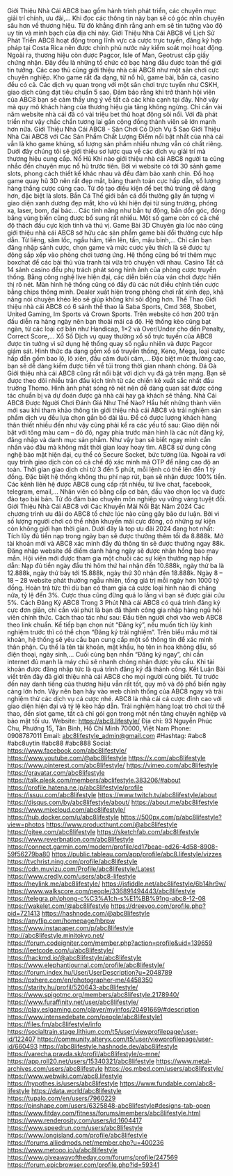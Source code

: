 Giới Thiệu Nhà Cái ABC8 bao gồm hành trình phát triển, các chuyên mục giải trí chính, ưu đãi,… Khi đọc các thông tin này bạn sẽ có góc nhìn chuyên sâu hơn về thương hiệu. Từ đó khẳng định rằng anh em sẽ tin tưởng vào độ uy tín và minh bạch của địa chỉ này.
Giới Thiệu Nhà Cái ABC8 về Lịch Sử Phát Triển
ABC8 hoạt động trong lĩnh vực cá cược trực tuyến, đăng ký hợp pháp tại Costa Rica nên được chính phủ nước này kiểm soát mọi hoạt động. Ngoài ra, thương hiệu còn được Pagcor, Isle of Man, Geotrust cấp giấy chứng nhận. Đây đều là những tổ chức cờ bạc hàng đầu được toàn thế giới tin tưởng.
Các cao thủ cũng giới thiệu nhà cái ABC8 như một sân chơi cực chuyên nghiệp. Kho game rất đa dạng, từ nổ hũ, game bài, bắn cá, casino đều có cả. Các dịch vụ quan trọng với một sân chơi trực tuyến như CSKH, giao dịch cũng đạt tiêu chuẩn 5 sao.
Đảm bảo rằng khi trở thành hội viên của ABC8 bạn sẽ cảm thấy ưng ý về tất cả các khía cạnh tại đây. Nhờ vậy mà quy mô khách hàng của thương hiệu gia tăng không ngừng. Chỉ cần vài năm website nhà cái đã có vài triệu bet thủ hoạt động sôi nổi. Với đà phát triển như vậy chắc chắn tương lai gần cộng đồng thành viên sẽ lớn mạnh hơn nữa.
Giới Thiệu Nhà Cái ABC8 - Sân Chơi Có Dịch Vụ 5 Sao
Giới Thiệu Nhà Cái ABC8 với Các Sản Phẩm Chất Lượng
Điểm nổi bật nhất của nhà cái vẫn là kho game khủng, số lượng sản phẩm nhiều nhưng vẫn có chất riêng. Dưới đây chúng tôi sẽ giới thiệu sơ lược qua về các dịch vụ giải trí mà thương hiệu cung cấp.
Nổ Hũ
Khi nào giới thiệu nhà cái ABC8 người ta cũng nhắc đến chuyên mục nổ hũ trước tiên. Bởi vì website có tới 30 sảnh game slots, phong cách thiết kế khác nhau và đều đảm bảo xanh chín. Đồ hoạ game quay hũ 3D nên rất đẹp mắt, bảng thanh toán cực hấp dẫn, số lượng hàng thắng cược cũng cao. Từ đó tạo điều kiện để bet thủ trúng dễ dàng hơn, đặc biệt là slots.
Bắn Cá
Thế giới bắn cá đổi thưởng gây ấn tượng vì giao diện xanh dương đẹp mắt, kho vũ khí hiện đại từ súng trường, phóng xạ, laser, bom, đại bác… Các tính năng như bắn tự động, bắn dồn góc, đóng băng vùng biển cũng được bổ sung rất nhiều. Một số game còn có cả chế độ thách đấu cực kịch tính và thú vị.
Game Bài 3D
Chuyên gia lúc nào cũng giới thiệu nhà cái ABC8 sở hữu các sản phẩm game bài đổi thưởng cực hấp dẫn. Từ liêng, sâm lốc, ngầu hầm, tiến lên, tấn, mậu binh,… Chỉ cần bạn đăng nhập sảnh cược, chọn game và mức cược yêu thích là sẽ được tự động sắp xếp vào phòng chơi tương ứng. Hệ thống cũng bố trí thêm mục boxchat để các bài thủ vừa tranh tài vừa trò chuyện với nhau.
Casino
Tất cả 14 sảnh casino đều phụ trách phát sóng hình ảnh của phòng cược truyền thống. Bằng công nghệ live hiện đại, các diễn biến của ván chơi được hiển thị rõ nét. Màn hình hệ thống cũng có đầy đủ các nút điều chỉnh tiền cược bằng chips thông minh. Dealer xuất hiện trong phòng chơi rất xinh đẹp, khả năng nói chuyện khéo léo sẽ giúp không khí sôi động hơn.
Thể Thao
Giới thiệu nhà cái ABC8 có 6 sảnh thể thao là Saba Sports, Cmd 368, Sbobet, United Gaming, Im Sports và Crown Sports. Trên website có hơn 200 trận đấu diễn ra hàng ngày nên bạn thoải mái cá độ. Hệ thống kèo cũng bạt ngàn, từ các loại cơ bản như Handicap, 1×2 và Over/Under cho đến Penalty, Correct Score,…
Xổ Số
Dịch vụ quay thưởng xổ số trực tuyến của ABC8 được tin tưởng vì sử dụng hệ thống quay số ngẫu nhiên và được Pagcor giám sát. Hình thức đa dạng gồm xổ số truyền thống, Keno, Mega, loại cược hấp dẫn gồm bao lô, lô xiên, đầu câm đuôi câm,… Đặc biệt mức thưởng cao, bạn sẽ dễ dàng kiếm được tiền về túi trong thời gian nhanh chóng.
Đá Gà
Giới thiệu nhà cái ABC8 cũng rất nổi bật với dịch vụ đá gà trên mạng. Bạn sẽ được theo dõi nhiều trận đấu kịch tính từ các chiến kê xuất sắc nhất đấu trường Thomo. Hình ảnh phát sóng rõ nét nên dễ dàng quan sát được công tác chuẩn bị và dự đoán được gà nhà cái hay gà khách sẽ thắng.
Nhà Cái ABC8 Được Người Chơi Đánh Giá Như Thế Nào?
Hầu hết những thành viên mới sau khi tham khảo thông tin giới thiệu nhà cái ABC8 và trải nghiệm sản phẩm dịch vụ đều lựa chọn gắn bó dài lâu. Để có được lượng khách hàng thân thiết nhiều đến như vậy cũng phải kể ra các yếu tố sau:
Giao diện nổi bật với tông màu cam – đỏ đô, ngay phía trước màn hình là các nút đăng ký, đăng nhập và danh mục sản phẩm. Như vậy bạn sẽ biết ngay mình cần nhấn vào đâu mà không mất thời gian loay hoay tìm.
ABC8 sử dụng công nghệ bảo mật hiện đại, cụ thể có Secure Socket, bức tường lửa. Ngoài ra với quy trình giao dịch còn có cả chế độ xác minh mã OTP để nâng cao độ an toàn.
Thời gian giao dịch chỉ từ 3 đến 5 phút, mỗi lệnh có thể lên đến 1 tỷ đồng. Đặc biệt hệ thống không thu phí nạp rút, bạn sẽ nhận được 100% tiền.
Các kênh liên hệ được ABC8 cung cấp rất nhiều, từ live chat, facebook, telegram, email,… Nhân viên có bằng cấp cơ bản, đầu vào chọn lọc và được đào tạo bài bản. Từ đó đảm bảo chuyên môn nghiệp vụ vững vàng tuyệt đối.
Giới Thiệu Nhà Cái ABC8 với Các Khuyến Mãi Nổi Bật Năm 2024
Các chương trình ưu đãi do ABC8 tổ chức lúc nào cũng gây bão dư luận. Bởi vì số lượng người chơi có thể nhận khuyến mãi cực đông, có những sự kiện còn không giới hạn thời gian. Dưới đây là top ưu đãi 2024 đang hot nhất:
Tích lũy đủ tiền nạp trong ngày bạn sẽ được thưởng thêm tối đa 8.888k.
Mở tài khoản mới và ABC8 xác minh đầy đủ thông tin sẽ được thưởng ngay 88k.
Đăng nhập website để điểm danh hàng ngày sẽ được nhận hồng bao may mắn.
Hội viên mới được tham gia một chuỗi các sự kiện thưởng nạp hấp dẫn: Nạp đủ tiền ngày đầu thì hôm thứ hai nhận đến 10.888k, ngày thứ ba là 12.888k, ngày thứ bảy tới 15.888k, ngày thứ 30 nhận đến 18.888k.
Ngày 8 – 18 – 28 website phát thưởng ngẫu nhiên, tổng giá trị mỗi ngày hơn 1000 tỷ đồng.
Hoàn trả tức thì dù bạn có tham gia cá cược loại hình nào đi chăng nữa, tỷ lệ đến 3%.
Cược thua cũng đừng quá lo lắng vì bạn sẽ được giải cứu 5%.
Cách Đăng Ký ABC8 Trong 3 Phút
Nhà cái ABC8 có quá trình đăng ký cực đơn giản, chỉ cần vài phút là bạn đã thành công gia nhập hàng ngũ hội viên chính thức. Cách thao tác như sau:
Đầu tiên người chơi vào web ABC8 theo link chuẩn.
Kế tiếp bạn chọn nút “Đăng ký”, nếu muốn tích lũy kinh nghiệm trước thì có thể chọn “Đăng ký trải nghiệm”.
Trên biểu mẫu mở tài khoản, hệ thống sẽ yêu cầu bạn cung cấp một số thông tin để xác minh thân phận. Cụ thể là tên tài khoản, mật khẩu, họ tên in hoa không dấu, số điện thoại, ngày sinh,…
Cuối cùng bạn nhấn “Đăng ký ngay”, chỉ cần internet đủ mạnh là máy chủ sẽ nhanh chóng nhận được yêu cầu. Khi tài khoản được đăng nhập tức là quá trình đăng ký đã thành công.
Kết Luận
Bài viết trên đây đã giới thiệu nhà cái ABC8 cho mọi người cùng biết. Từ trước đến nay danh tiếng của thương hiệu vẫn rất tốt, quy mô và độ phổ biến ngày càng lớn hơn. Vậy nên bạn hãy vào web chính thống của ABC8 ngay và trải nghiệm thử các dịch vụ cá cược nhé.
ABC8 là nhà cái cá cược đỉnh cao với giao diện hiện đại và tỷ lệ kèo hấp dẫn. Trải nghiệm hàng loạt trò chơi từ thể thao, đến slot game, tất cả chỉ gói gọn trong một nền tảng chuyên nghiệp và bảo mật tối ưu.
Website: https://abc8.lifestyle/
Địa chỉ: 93 Nguyễn Phúc Chu, Phường 15, Tân Bình, Hồ Chí Minh 70000, Việt Nam
Phone: 0908787011
Email: abc8lifestyle_admin@gmail.com
#Hashtag: #abc8 #abc8uytin #abc88 #abc888
Social:
https://www.facebook.com/abc8lifestyle/
https://www.youtube.com/@abc8lifestyle
https://x.com/abc8lifestyle
https://www.pinterest.com/abc8lifestyle/
https://vimeo.com/abc8lifestyle
https://gravatar.com/abc8lifestyle
https://talk.plesk.com/members/abclifestyle.383206/#about
https://profile.hatena.ne.jp/abc8lifestyle/profile
https://issuu.com/abc8lifestyle
https://www.twitch.tv/abc8lifestyle/about
https://disqus.com/by/abc8lifestyle/about/
https://about.me/abc8lifestyle
https://www.mixcloud.com/abc8lifestyle/
https://hub.docker.com/u/abc8lifestyle
https://500px.com/p/abc8lifestyle?view=photos
https://www.producthunt.com/@abc8lifestyle
https://gitee.com/abc8lifestyle
https://sketchfab.com/abc8lifestyle
https://www.reverbnation.com/abc8lifestyle
https://connect.garmin.com/modern/profile/cd17beae-ed26-4d58-8908-59f56279ba80
https://public.tableau.com/app/profile/abc8.lifestyle/vizzes
https://tvchrist.ning.com/profile/abc8lifestyle
https://cdn.muvizu.com/Profile/abc8lifestyle/Latest
https://www.credly.com/users/abc8-lifestyle
https://heylink.me/abc8lifestyle/
https://jsfiddle.net/abc8lifestyle/6b14hr9w/
https://www.walkscore.com/people/336891494443/abc8lifestyle
https://telegra.ph/phong-c%C3%A1ch-s%E1%BB%91ng-abc8-12-08
https://wakelet.com/@abc8lifestyle
https://dreevoo.com/profile.php?pid=721413
https://hashnode.com/@abc8lifestyle
https://anyflip.com/homepage/hbrpw
https://www.instapaper.com/p/abc8lifestyle
http://abc8lifestyle.minitokyo.net/
https://forum.codeigniter.com/member.php?action=profile&uid=139659
https://leetcode.com/u/abc8lifestyle/
https://hackmd.io/@abc8lifestyle/abc8lifestyle
https://www.elephantjournal.com/profile/abc8lifestyle/
https://forum.index.hu/User/UserDescription?u=2048789
https://pxhere.com/en/photographer-me/4458350
https://starity.hu/profil/520643-abc8lifestyle/
https://www.spigotmc.org/members/abc8lifestyle.2178940/
https://www.furaffinity.net/user/abc8lifestyle/
https://play.eslgaming.com/player/myinfos/20491669/#description
https://www.intensedebate.com/people/abc8lifestyle1
https://files.fm/abc8lifestyle/info
https://socialtrain.stage.lithium.com/t5/user/viewprofilepage/user-id/122407
https://community.alteryx.com/t5/user/viewprofilepage/user-id/660493
https://abc8lifestyle.hashnode.dev/abc8lifestyle
https://varecha.pravda.sk/profil/abc8lifestyle/o-mne/
https://app.roll20.net/users/15340321/abc8lifestyle
https://www.metal-archives.com/users/abc8lifestyle
https://os.mbed.com/users/abc8lifestyle/
https://www.webwiki.com/abc8.lifestyle
https://hypothes.is/users/abc8lifestyle
https://www.fundable.com/abc8-lifestyle
https://data.world/abc8lifestyle
https://tupalo.com/en/users/7960229
https://pinshape.com/users/6325848-abc8lifestyle#designs-tab-open
https://www.fitday.com/fitness/forums/members/abc8lifestyle.html
https://www.renderosity.com/users/id:1604417
https://www.speedrun.com/users/abc8lifestyle
https://www.longisland.com/profile/abc8lifestyle
https://forums.alliedmods.net/member.php?u=400236
https://www.metooo.io/u/abc8lifestyle
https://www.giveawayoftheday.com/forums/profile/247569
https://forum.epicbrowser.com/profile.php?id=59341